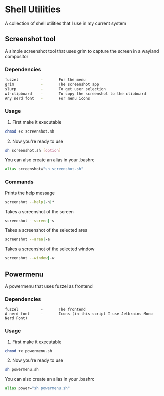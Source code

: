 # Shell Utilities

A collection of shell utilities that I use in my current system

## Screenshot tool

A simple screenshot tool that uses grim to capture the screen in a wayland compositor

### Dependencies

```bash
fuzzel          -       For the menu
grim            -       The screenshot app
slurp           -       To get user selection
wl-clipboard    -       To copy the screenshot to the clipboard
Any nerd font   -       For menu icons
```

### Usage

1. First make it executable

```bash
chmod +x screenshot.sh
```

2. Now you're ready to use

```bash
sh screenshot.sh [option]
```

You can also create an alias in your .bashrc

```bash
alias screenshot="sh screenshot.sh"
```

### Commands

Prints the help message

```bash
screenshot --help|-h|*
```

Takes a screenshot of the screen

```bash
screenshot --screen|-s
```

Takes a screenshot of the selected area

```bash
screenshot --area|-a
```

Takes a screenshot of the selected window

```bash
screenshot --window|-w
```

## Powermenu
A powermenu that uses fuzzel as frontend

### Dependencies
```
fuzzel          -       The frontend
A nerd font     -       Icons (in this script I use Jetbrains Mono Nerd Font)
```

### Usage

1. First make it executable

```bash
chmod +x powermenu.sh
```

2. Now you're ready to use

```bash
sh powermenu.sh
```

You can also create an alias in your .bashrc

```bash
alias power="sh powermenu.sh"
```
